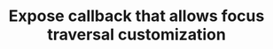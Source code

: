 ---
title: "Expose callback that allows focus traversal customization"
project: "Flutter"
cont_url: "https://github.com/flutter/flutter/pull/120235"
---